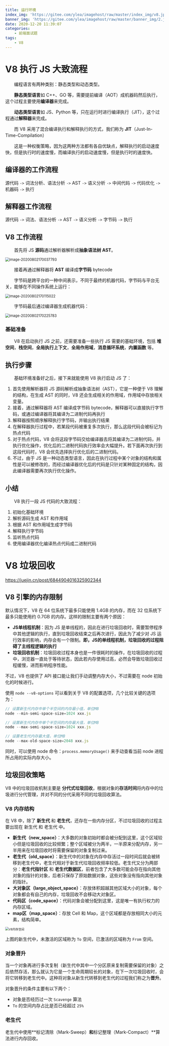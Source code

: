 ```yaml
---
title: 运行环境
index_img: 'https://gitee.com/ylea/imagehost/raw/master/index_img/v8.jpg'
banner_img: 'https://gitee.com/ylea/imagehost/raw/master/banner_img/2.jpg'
date: 2020-12-20 11:39:07
categories:
    - 前端面试题
tags:
    - V8
---
```




# V8 执行 JS 大致流程

&emsp;&emsp;编程语言有两种类别：静态类型和动态类型。

&emsp;&emsp;**静态类型语言**如 C++、GO 等，需要提前编译（AOT）成机器码然后执行，这个过程主要使用**编译器**来完成。

&emsp;&emsp;**动态类型语言**如 JS、Python 等，只在运行时进行编译执行（JIT），这个过程通过**解释器**来完成。



&emsp;&emsp;而 V8 采用了混合编译执行和解释执行的方式，我们称为 **JIT**（Just-In-Time-Compilation）

&emsp;&emsp;这是一种权衡策略，因为这两种方法都有各自优缺点，解释执行的启动速度快，但是执行时的速度慢，而编译执行的启动速度慢，但是执行时的速度快。

## 编译器的工作流程

源代码	`->`	词法分析、语法分析	`->`	AST	`->`	语义分析	`->`	中间代码	`->`	代码优化	`->`	机器码	`->`	执行

## 解释器工作流程

源代码	`->`	词法、语法分析	`->`	AST	`->`	语义分析	`->`	字节码	`->`	执行

## V8 工作流程

&emsp;&emsp;首先将 JS **源码**通过解析器解析成**抽象语法树 AST**。

<img src="https://gitee.com/ylea/imagehost/raw/master/img/image-20200802170037793.png" alt="image-20200802170037793" style="zoom:80%;" />

&emsp;&emsp;接着再通过解释器将 **AST** 编译成**字节码** bytecode

&emsp;&emsp;字节码是跨平台的一种中间表示，不同于最终的机器代码，字节码与平台无关，能够在不同操作系统上运行：

<img src="https://gitee.com/ylea/imagehost/raw/master/img/image-20200802170115022.png" alt="image-20200802170115022" style="zoom:80%;" />

&emsp;&emsp;字节码最后通过编译器生成机器代码：

<img src="https://gitee.com/ylea/imagehost/raw/master/img/image-20200802170225783.png" alt="image-20200802170225783" style="zoom:80%;" />

### 基础准备

&emsp;&emsp;V8 在启动执行 JS 之前，还需要准备一些执行 JS 需要的基础环境，包括 **堆空间**，**栈空间**，**全局执行上下文**，**全局作用域**，**消息循环系统**，**内置函数** 等。

## 执行步骤

&emsp;&emsp;基础环境准备好之后，接下来就能使用 V8 执行启动 JS 了：

1. 首先使用解析器将 JS 源码解析成抽象语法树（AST），它是一种便于 V8 理解的结构，在生成 AST 的同时，V8 还会生成相关的作用域，作用域中存放相关变量。
2. 接着，通过解释器将 AST 编译成字节码 bytecode，解释器可以直接执行字节码，或通过编译器将其编译为二进制代码再执行
3. 解释器按照顺序解释执行字节码，并输出执行结果
4. 在解释器执行过程中，若某段代码被重复多次执行，那么这段代码会被标记为热点代码
5. 对于热点代码，V8 会将这段字节码交给编译器去将其编译为二进制代码，并执行优化操作，优化后的二进制代码执行效率会大幅提升。若下面再次执行到这段代码时，V8 会优先选择执行优化后的二进制代码。
6. 不过，由于 JS 是一种动态类型语言，因此在执行过程中某个对象的结构和属性是可以被修改的，而经过编译器优化后的代码是只针对某种固定的结构，因此编译器需要再次执行优化操作。



## 小结

&emsp;&emsp;V8 执行一段 JS 代码的大致流程：

1. 初始化基础环境
2. 解析源码生成 AST 和作用域
3. 根据 AST 和作用域生成字节码
4. 解释执行字节码
5. 监听热点代码
6. 使用编译器优化编译热点代码成二进制代码



# V8 垃圾回收

https://juejin.cn/post/6844904016325902344

## V8 引擎的内存限制

默认情况下，V8 在 64 位系统下最多只能使用 1.4GB 的内存，而在 32 位系统下最多只能使用约 0.7GB 的内存。这样的限制主要有两个原因：

- **JS单线程机制**：因为 JS 是单线程的，因此在进行垃圾回收时，需要暂停程序中其他逻辑的执行，直到垃圾回收结束之后再次进行，因此为了减少对 JS 运行效率的影响，内存会有一个限制。**即，JS的单线程机制，垃圾回收的过程阻碍了主线程逻辑的执行**
- **垃圾回收机制**：垃圾回收过程本身也是一件很耗时的操作，在垃圾回收的过程中，浏览器一直处于等待状态，因此若内存使用过高，必然会导致垃圾回收过程缓慢，进而影响程序性能。



不过，V8 也提供了 API 接口能让我们手动调整内存大小，不过需要在 node 初始化的时候进行。

使用 `node --v8-options` 可以看到关于 V8 的配置选项，几个比较关键的选项为：

```js
// 设置新生代内存中单个半空间的内存最小值，单位MB
node --min-semi-space-size=1024 xxx.js

// 设置新生代内存中单个半空间的内存最大值，单位MB
node --max-semi-space-size=1024 xxx.js

// 设置老生代内存最大值，单位MB
node --max-old-space-size=2048 xxx.js
```

同时，可以使用 node 命令：`process.memoryUsage()` 来手动查看当前 node 进程所占用的实际内存大小。



## 垃圾回收策略

V8 中的垃圾回收机制主要是 **分代式垃圾回收**，根据对象的**存活时间**将内存中的垃圾进行分代管理，并对不同的分代采用不同的垃圾回收算法。



### V8 内存结构

在 V8 中，除了 **新生代** 和 **老生代**，还存在一些内存分区，不过垃圾回收的过程主要出现在 新生代 和 老生代 中。

- **新生代（new_space）**：大多数的对象初始时都会被分配到这里，这个区域较小但是垃圾回收的比较频繁；整个区域被分为两半，一半原来分配内存，另一半用来在垃圾回收时将需要保留的对象复制过来。
- **老生代（old_space）**：新生代中的对象在内存中存活过一段时间后就会被转移到老生代中，老生代相对于新生代垃圾回收频率较低。老生代又分为两部分：**老生代指针区** 和 **老生代数据区**，前者包含了大多数可能会存在指向其他对象的指针的对象，后者只保存了原始数据对象，这些对象没有指向其他对象的指针。
- **大对象区（large_object_space）**：存放体积超越其他区域大小的对象，每个对象都会有自己的内存，垃圾回收不会移动大对象区。
- **代码区（code_space）**：代码对象会被分配到这里，这是唯一有执行权力的内存区域。
- **map区（map_space）**：存放 Cell 和 Map，这个区域都是存放相同大小的元素，结构简单。

<img src="https://gitee.com/ylea/imagehost/raw/master/img/V8%E5%86%85%E5%AD%98%E7%A9%BA%E9%97%B4.jpg" alt="V8内存空间" style="zoom: 67%;" />



上图的新生代中，未激活的区域称为 `To` 空间，已激活的区域称为 `From` 空间。



### 对象晋升

当一个对象再进行多次复制（新生代中其中一个分区原来复制需要保留的对象）之后依然存活，那么就认为它是一个生命周期较长的对象，在下一次垃圾回收时，会将它转移到老生代中。这种将对象从新生代转移到老生代的过程我们称之为**晋升**。

对象晋升的条件主要有以下两个：

- 对象是否经历过一次 `Scavenge` 算法
- `To` 的空间内存占比是否已经超过 `25%`





### 老生代

老生代中使用**标记清除（Mark-Sweep）**和**标记整理（Mark-Compact）**算法进行内存回收。















































































